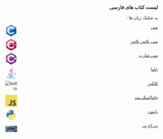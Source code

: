 <h3 align = "right">لیست کتاب های فارسی</h3>
<p align = "right">
 : به تفکیک زبان ها 
 
<p align = "right">
  <a href="https://www.cprogramming.com/" target="_blank"> <img align = "left" src="https://raw.githubusercontent.com/devicons/devicon/master/icons/c/c-original.svg" alt="c" width="40" height="40"/> </a>
 <a href="https://github.com/barnamenevisi/Free-resources/blob/main/books" align = "right"> سی </a>
</p>


<h2></h2>


<p align = "right">
 <a href="https://www.w3schools.com/cpp/" target="_blank"> <img align = "left" src="https://raw.githubusercontent.com/devicons/devicon/master/icons/cplusplus/cplusplus-original.svg" alt="cplusplus" width="40" height="40"/> </a>
 <a href="https://github.com/barnamenevisi/Free-resources/blob/main/books" align = "right"> سی پلاس پلاس </a></p>
 
 <h2></h2>

 
<p align = "right">
  <a href="https://www.w3schools.com/cs/" target="_blank"> <img align = "left" src="https://raw.githubusercontent.com/devicons/devicon/master/icons/csharp/csharp-original.svg" alt="csharp" width="40" height="40"/> </a>
 <a href="https://github.com/barnamenevisi/Free-resources/blob/main/books" align = "right"> سی شارپ </a></p>
 
 
  <h2></h2>

 
<p align = "right">
  <a href="https://www.java.com" target="_blank"> <img align = "left" src="https://raw.githubusercontent.com/devicons/devicon/master/icons/java/java-original.svg" alt="java" width="40" height="40"/> </a>
 <a href="https://github.com/barnamenevisi/Free-resources/blob/main/books" align = "right"> جاوا </a></p>

  <h2></h2>


<p align = "right">
 <a href="https://kotlinlang.org" target="_blank"> <img align = "left" src="https://www.vectorlogo.zone/logos/kotlinlang/kotlinlang-icon.svg" alt="kotlin" width="40" height="40"/> </a>
 <a href="https://github.com/barnamenevisi/Free-resources/blob/main/books" align = "right"> کاتلین </a></p>
 
   <h2></h2>

 
<p align = "right">
 <a href="https://developer.mozilla.org/en-US/docs/Web/JavaScript" target="_blank"> <img align = "left" src="https://raw.githubusercontent.com/devicons/devicon/master/icons/javascript/javascript-original.svg" alt="javascript" width="40" height="40"/> </a>
 <a href="https://github.com/barnamenevisi/Free-resources/blob/main/books/farsi/javascript.md" align = "right"> جاوااسکریپت </a></p>

   <h2></h2>

<p align = "right">
  <a href="https://www.python.org" target="_blank"> <img align = "left" src="https://raw.githubusercontent.com/devicons/devicon/master/icons/python/python-original.svg" alt="python" width="40" height="40"/> </a>
 <a href="https://github.com/barnamenevisi/Free-resources/blob/main/books/farsi/python.md" align = "right"> پایتون </a></p>
 
   <h2></h2>

 
<p align = "right">
 <a href="https://www.php.net" target="_blank"> <img align = "left" src="https://raw.githubusercontent.com/devicons/devicon/master/icons/php/php-original.svg" alt="php" width="40" height="40"/> </a>
 <a href="https://github.com/barnamenevisi/Free-resources/blob/main/books" align = "right"> پی اچ پی </a></p>

</p>
